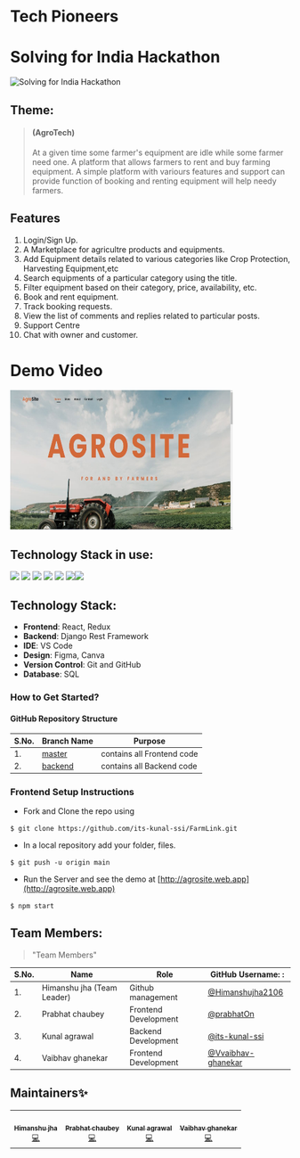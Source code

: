 # Tech Pioneers
# Solving for India Hackathon 
![Solving for India Hackathon](https://user-images.githubusercontent.com/55245862/156772177-691163b0-a0b0-4102-a945-37b4f281e4c4.jpeg)
## Theme: 
> #### (AgroTech)
> At a given time some farmer's equipment are idle while some farmer need one. A platform that allows farmers to rent and buy farming equipment. A simple platform with variours features and support can provide function of booking and renting equipment will help needy farmers.

## Features

1. Login/Sign Up.
2. A Marketplace for agricultre products and equipments.
4. Add Equipment details related to various categories like Crop Protection, Harvesting Equipment,etc
5. Search equipments of a particular category using the title.
6. Filter equipment based on their category, price, availability, etc.
7. Book and rent equipment.
8. Track booking requests.
10. View the list of comments and replies related to particular posts.
11. Support Centre
12. Chat with owner and customer.

# Demo Video

<a href="https://youtu.be/0KC02leCvRo"> <img src="https://github.com/its-kunal-ssi/FarmLink/blob/main/Farming%20website/IMG_20230415_215314.jpg" alt="Demo Video" height='250' width='400'/> </a>


## Technology Stack in use:

<img src="https://img.shields.io/badge/html5%20-%23E34F26.svg?&style=for-the-badge&logo=html5&logoColor=white" /> 
<img
    src="https://img.shields.io/badge/css3%20-%231572B6.svg?&style=for-the-badge&logo=css3&logoColor=white" /> <img
    src="https://img.shields.io/badge/javascript%20-%23323330.svg?&style=for-the-badge&logo=javascript&logoColor=%23F7DF1E" />
<img src="https://img.shields.io/badge/Tailwind_CSS-38B2AC?style=for-the-badge&logo=tailwind-css&logoColor=white" />
<img src="https://img.shields.io/badge/React-20232A?style=for-the-badge&logo=react&logoColor=61DAFB" />  <img
    src="https://img.shields.io/badge/markdown-%23000000.svg?&style=for-the-badge&logo=markdown&logoColor=white" /><img
    src="https://img.shields.io/badge/github%20-%23121011.svg?&style=for-the-badge&logo=github&logoColor=white" /> 

## Technology Stack:
- **Frontend**: React, Redux
- **Backend**: Django Rest Framework
- **IDE**: VS Code
- **Design**: Figma, Canva
- **Version Control**: Git and GitHub
- **Database**: SQL


### How to Get Started?

#### GitHub Repository Structure


| S.No. | Branch Name                                                                  | Purpose                       |
| ----- | ---------------------------------------------------------------------------- | ----------------------------- |
| 1.    | [master](https://github.com/its-kunal-ssi/FarmLink/tree/main/AgroSite)                 | contains all Frontend code    |
| 2.    | [backend](https://github.com/its-kunal-ssi/FarmLink)               | contains all Backend code     |

### Frontend Setup Instructions

- Fork and Clone the repo using
```
$ git clone https://github.com/its-kunal-ssi/FarmLink.git
```
- In a local repository add your folder, files.
```
$ git push -u origin main
```
- Run the Server and see the demo at [http://agrosite.web.app](http://agrosite.web.app)
```
$ npm start
```

## Team Members:

> "Team Members"

| S.No. | Name | Role | GitHub Username: : |
| --------------- | --------------- | --------------- | --------------- |
| 1. | Himanshu jha (Team Leader) | Github management | [@Himanshujha2106](https://github.com/Himanshujha2106)  |
| 2. | Prabhat chaubey | Frontend Development | [@prabhatOn](https://github.com/prabhatOn) |
| 3. | Kunal agrawal | Backend Development | [@its-kunal-ssi](https://github.com/its-kunal-ssi) |
| 4. | Vaibhav ghanekar | Frontend Development| [@Vvaibhav-ghanekar](https://github.com/Vvaibhav-ghanekar)  |

## Maintainers✨


<table>
  <tbody><tr>
    <td align="center"><a href="https://github.com/Himanshujha2106"><img alt="" src="https://avatars.githubusercontent.com/Himanshujha2106" width="100px;"><br><sub><b>Himanshu jha </b></sub></a><br><a href="https://github.com/its-kunal-ssi/FarmLink/commits?author=Himanshujha2106" title="Code">💻</a></td>
    <td align="center"><a href="https://github.com/prabhatOn"><img alt="" src="https://avatars.githubusercontent.com/prabhatOn" width="100px;"><br><sub><b>Prabhat chaubey </b></sub></a><br><a href="https://github.com/its-kunal-ssi/FarmLink/commits?author=prabhatOn" title="Code">💻</a></td>
    <td align="center"><a href="https://github.com/its-kunal-ssi"><img alt="" src="https://avatars.githubusercontent.com/its-kunal-ssi" width="100px;"><br><sub><b>Kunal agrawal </b></sub></a><br><a href="https://github.com/its-kunal-ssi/FarmLink/commits/backend?author=its-kunal-ssi" title="Code">💻</a></td>
    <td align="center"><a href="https://github.com/vaibhav-ghanekar"><img alt="" src="https://avatars.githubusercontent.com/vaibhav-ghanekar" width="100px;"><br><sub><b>Vaibhav ghanekar </b></sub></a><br><a href="https://github.com/its-kunal-ssi/FarmLink/commits/vociecallapi" title="Code">💻</a></td>
    
  </tr>
</tbody></table>
